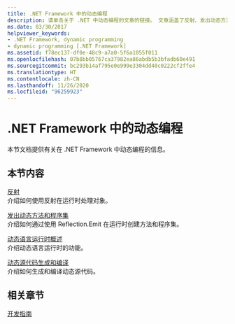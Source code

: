 ```yaml
---
title: .NET Framework 中的动态编程
description: 请单击关于 .NET 中动态编程的文章的链接。 文章涵盖了反射、发出动态方法和程序集等。
ms.date: 03/30/2017
helpviewer_keywords:
- .NET Framework, dynamic programming
- dynamic programming [.NET Framework]
ms.assetid: f78ec137-df0e-48c9-a7a0-5f6a1055f011
ms.openlocfilehash: 07b8bb05767ca37982ea86abdb5b3bfadb60e491
ms.sourcegitcommit: bc293b14af795e0e999e3304dd40c0222cf2ffe4
ms.translationtype: HT
ms.contentlocale: zh-CN
ms.lasthandoff: 11/26/2020
ms.locfileid: "96259923"
---
```

# <a name="dynamic-programming-in-the-net-framework"></a>.NET Framework 中的动态编程

本节文档提供有关在 .NET Framework 中动态编程的信息。  
  
## <a name="in-this-section"></a>本节内容  

 [反射](reflection.md)  
 介绍如何使用反射在运行时处理对象。  
  
 [发出动态方法和程序集](emitting-dynamic-methods-and-assemblies.md)  
 介绍如何通过使用 Reflection.Emit 在运行时创建方法和程序集。  
  
 [动态语言运行时概述](dynamic-language-runtime-overview.md)  
 介绍动态语言运行时的功能。  
  
 [动态源代码生成和编译](dynamic-source-code-generation-and-compilation.md)  
 介绍如何生成和编译动态源代码。  
  
## <a name="related-sections"></a>相关章节  

 [开发指南](../development-guide.md)  
